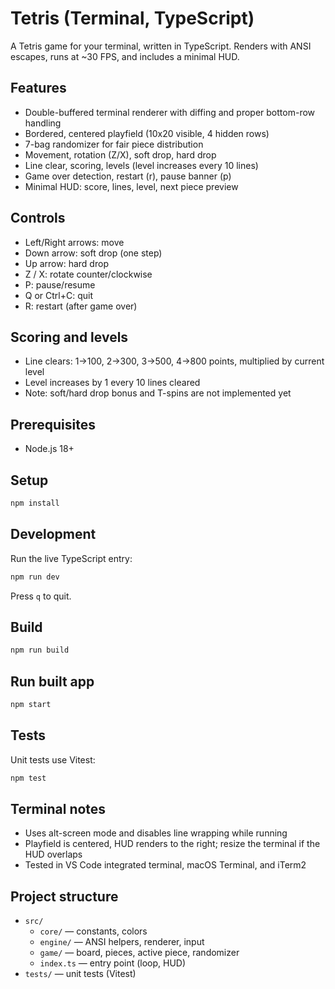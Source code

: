 # Tetris (Terminal, TypeScript)

A Tetris game for your terminal, written in TypeScript. Renders with ANSI escapes, runs at ~30 FPS, and includes a minimal HUD.

## Features

- Double-buffered terminal renderer with diffing and proper bottom-row handling
- Bordered, centered playfield (10x20 visible, 4 hidden rows)
- 7-bag randomizer for fair piece distribution
- Movement, rotation (Z/X), soft drop, hard drop
- Line clear, scoring, levels (level increases every 10 lines)
- Game over detection, restart (r), pause banner (p)
- Minimal HUD: score, lines, level, next piece preview

## Controls

- Left/Right arrows: move
- Down arrow: soft drop (one step)
- Up arrow: hard drop
- Z / X: rotate counter/clockwise
- P: pause/resume
- Q or Ctrl+C: quit
- R: restart (after game over)

## Scoring and levels

- Line clears: 1→100, 2→300, 3→500, 4→800 points, multiplied by current level
- Level increases by 1 every 10 lines cleared
- Note: soft/hard drop bonus and T-spins are not implemented yet

## Prerequisites

- Node.js 18+

## Setup

```bash
npm install
```

## Development

Run the live TypeScript entry:

```bash
npm run dev
```

Press `q` to quit.

## Build

```bash
npm run build
```

## Run built app

```bash
npm start
```

## Tests

Unit tests use Vitest:

```bash
npm test
```

## Terminal notes

- Uses alt-screen mode and disables line wrapping while running
- Playfield is centered, HUD renders to the right; resize the terminal if the HUD overlaps
- Tested in VS Code integrated terminal, macOS Terminal, and iTerm2

## Project structure

- `src/`
  - `core/` — constants, colors
  - `engine/` — ANSI helpers, renderer, input
  - `game/` — board, pieces, active piece, randomizer
  - `index.ts` — entry point (loop, HUD)
- `tests/` — unit tests (Vitest)
